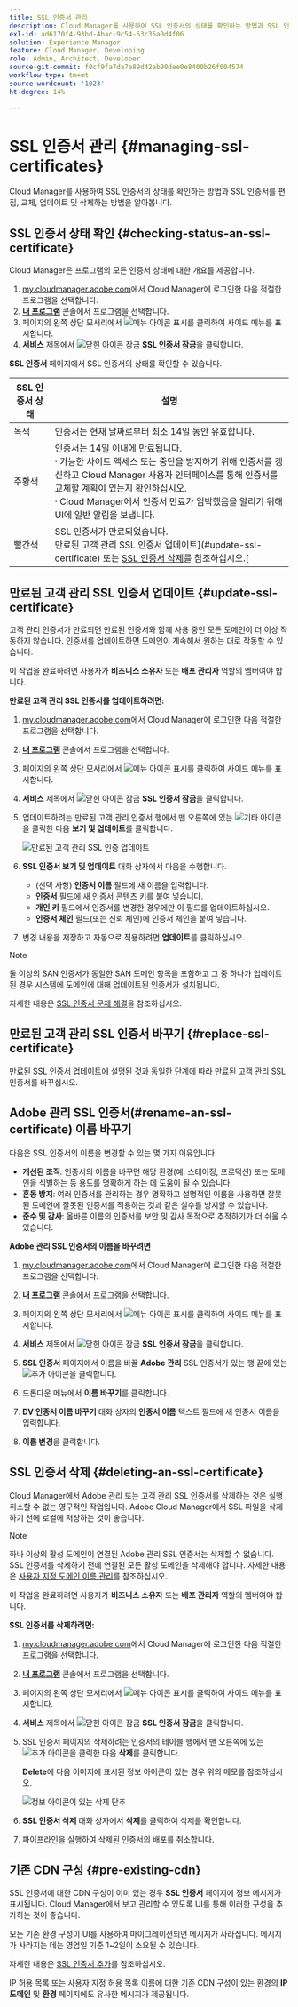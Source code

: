 ```yaml
---
title: SSL 인증서 관리
description: Cloud Manager를 사용하여 SSL 인증서의 상태를 확인하는 방법과 SSL 인증서를 편집, 교체, 업데이트 및 삭제하는 방법을 알아봅니다.
exl-id: ad6170f4-93bd-4bac-9c54-63c35a0d4f06
solution: Experience Manager
feature: Cloud Manager, Developing
role: Admin, Architect, Developer
source-git-commit: f0cf9fa7da7e89d42ab90dee0e8400b26f004574
workflow-type: tm+mt
source-wordcount: '1023'
ht-degree: 14%

---
```



# SSL 인증서 관리 {#managing-ssl-certificates}

Cloud Manager를 사용하여 SSL 인증서의 상태를 확인하는 방법과 SSL 인증서를 편집, 교체, 업데이트 및 삭제하는 방법을 알아봅니다.

## SSL 인증서 상태 확인 {#checking-status-an-ssl-certificate}

Cloud Manager은 프로그램의 모든 인증서 상태에 대한 개요를 제공합니다.

1. [my.cloudmanager.adobe.com](https://my.cloudmanager.adobe.com/)에서 Cloud Manager에 로그인한 다음 적절한 프로그램을 선택합니다.
1. **[내 프로그램](/help/implementing/cloud-manager/navigation.md#my-programs)** 콘솔에서 프로그램을 선택합니다.
1. 페이지의 왼쪽 상단 모서리에서 ![메뉴 아이콘 표시](https://spectrum.adobe.com/static/icons/workflow_18/Smock_ShowMenu_18_N.svg)를 클릭하여 사이드 메뉴를 표시합니다.
1. **서비스** 제목에서 ![닫힌 아이콘 잠금](https://spectrum.adobe.com/static/icons/workflow_18/Smock_LockClosed_18_N.svg) **SSL 인증서 잠금**&#x200B;을 클릭합니다.

**SSL 인증서** 페이지에서 SSL 인증서의 상태를 확인할 수 있습니다.

| SSL 인증서 상태 | 설명 |
| --- | --- |
| 녹색 | 인증서는 현재 날짜로부터 최소 14일 동안 유효합니다. |
| 주황색 | 인증서는 14일 이내에 만료됩니다.<br>· 가능한 사이트 액세스 또는 중단을 방지하기 위해 인증서를 갱신하고 Cloud Manager 사용자 인터페이스를 통해 인증서를 교체할 계획이 있는지 확인하십시오.<br>· Cloud Manager에서 인증서 만료가 임박했음을 알리기 위해 UI에 일반 알림을 보냅니다. |
| 빨간색 | SSL 인증서가 만료되었습니다.<br>만료된 고객 관리 SSL 인증서 업데이트](#update-ssl-certificate) 또는 [SSL 인증서 삭제](#deleting-an-ssl-certificate)를 참조하십시오.[ |

## 만료된 고객 관리 SSL 인증서 업데이트 {#update-ssl-certificate}

고객 관리 인증서가 만료되면 만료된 인증서와 함께 사용 중인 모든 도메인이 더 이상 작동하지 않습니다. 인증서를 업데이트하면 도메인이 계속해서 원하는 대로 작동할 수 있습니다.

이 작업을 완료하려면 사용자가 **비즈니스 소유자** 또는 **배포 관리자** 역할의 멤버여야 합니다.

**만료된 고객 관리 SSL 인증서를 업데이트하려면:**

1. [my.cloudmanager.adobe.com](https://my.cloudmanager.adobe.com/)에서 Cloud Manager에 로그인한 다음 적절한 프로그램을 선택합니다.
1. **[내 프로그램](/help/implementing/cloud-manager/navigation.md#my-programs)** 콘솔에서 프로그램을 선택합니다.
1. 페이지의 왼쪽 상단 모서리에서 ![메뉴 아이콘 표시](https://spectrum.adobe.com/static/icons/workflow_18/Smock_ShowMenu_18_N.svg)를 클릭하여 사이드 메뉴를 표시합니다.
1. **서비스** 제목에서 ![닫힌 아이콘 잠금](https://spectrum.adobe.com/static/icons/workflow_18/Smock_LockClosed_18_N.svg) **SSL 인증서 잠금**&#x200B;을 클릭합니다.
1. 업데이트하려는 만료된 고객 관리 인증서 행에서 맨 오른쪽에 있는 ![기타 아이콘](https://spectrum.adobe.com/static/icons/workflow_18/Smock_More_18_N.svg)을 클릭한 다음 **보기 및 업데이트**&#x200B;를 클릭합니다.

   ![만료된 고객 관리 SSL 인증 업데이트](/help/implementing/cloud-manager/assets/ssl/ssl-cert-update.png)

1. **SSL 인증서 보기 및 업데이트** 대화 상자에서 다음을 수행합니다.

   * (선택 사항) **인증서 이름** 필드에 새 이름을 입력합니다.
   * **인증서** 필드에 새 인증서 콘텐츠 키를 붙여 넣습니다.
   * **개인 키** 필드에서 인증서를 변경한 경우에만 이 필드를 업데이트하십시오.
   * **인증서 체인** 필드(또는 신뢰 체인)에 인증서 체인을 붙여 넣습니다.

1. 변경 내용을 저장하고 자동으로 적용하려면 **업데이트**&#x200B;를 클릭하십시오.


>[!NOTE]
>
>둘 이상의 SAN 인증서가 동일한 SAN 도메인 항목을 포함하고 그 중 하나가 업데이트된 경우 시스템에 도메인에 대해 업데이트된 인증서가 설치됩니다.
>
>자세한 내용은 [SSL 인증서 문제 해결](/help/implementing/cloud-manager/managing-ssl-certifications/troubleshoot-ssl-cert.md#wrong-san-cert)을 참조하십시오.

## 만료된 고객 관리 SSL 인증서 바꾸기 {#replace-ssl-certificate}

[만료된 SSL 인증서 업데이트](#update-ssl-certificate)에 설명된 것과 동일한 단계에 따라 만료된 고객 관리 SSL 인증서를 바꾸십시오.

## Adobe 관리 SSL 인증서(#rename-an-ssl-certificate) 이름 바꾸기

다음은 SSL 인증서의 이름을 변경할 수 있는 몇 가지 이유입니다.

* **개선된 조직**: 인증서의 이름을 바꾸면 해당 환경(예: 스테이징, 프로덕션) 또는 도메인을 식별하는 등 용도를 명확하게 하는 데 도움이 될 수 있습니다.
* **혼동 방지**: 여러 인증서를 관리하는 경우 명확하고 설명적인 이름을 사용하면 잘못된 도메인에 잘못된 인증서를 적용하는 것과 같은 실수를 방지할 수 있습니다.
* **준수 및 감사**: 올바른 이름의 인증서를 보안 및 감사 목적으로 추적하기가 더 쉬울 수 있습니다.

**Adobe 관리 SSL 인증서의 이름을 바꾸려면**

1. [my.cloudmanager.adobe.com](https://my.cloudmanager.adobe.com/)에서 Cloud Manager에 로그인한 다음 적절한 프로그램을 선택합니다.

1. **[내 프로그램](/help/implementing/cloud-manager/navigation.md#my-programs)** 콘솔에서 프로그램을 선택합니다.

1. 페이지의 왼쪽 상단 모서리에서 ![메뉴 아이콘 표시](https://spectrum.adobe.com/static/icons/workflow_18/Smock_ShowMenu_18_N.svg)를 클릭하여 사이드 메뉴를 표시합니다.

1. **서비스** 제목에서 ![닫힌 아이콘 잠금](https://spectrum.adobe.com/static/icons/workflow_18/Smock_LockClosed_18_N.svg) **SSL 인증서 잠금**&#x200B;을 클릭합니다.

1. **SSL 인증서** 페이지에서 이름을 바꿀 **Adobe 관리** SSL 인증서가 있는 행 끝에 있는 ![추가 아이콘](https://spectrum.adobe.com/static/icons/workflow_18/Smock_More_18_N.svg)을 클릭합니다.

1. 드롭다운 메뉴에서 **이름 바꾸기**&#x200B;를 클릭합니다.

1. **DV 인증서 이름 바꾸기** 대화 상자의 **인증서 이름** 텍스트 필드에 새 인증서 이름을 입력합니다.

1. **이름 변경**&#x200B;을 클릭합니다.


## SSL 인증서 삭제 {#deleting-an-ssl-certificate}

Cloud Manager에서 Adobe 관리 또는 고객 관리 SSL 인증서를 삭제하는 것은 실행 취소할 수 없는 영구적인 작업입니다. Adobe Cloud Manager에서 SSL 파일을 삭제하기 전에 로컬에 저장하는 것이 좋습니다.

>[!NOTE]
>
>하나 이상의 활성 도메인이 연결된 Adobe 관리 SSL 인증서는 삭제할 수 없습니다. SSL 인증서를 삭제하기 전에 연결된 모든 활성 도메인을 삭제해야 합니다. 자세한 내용은 [사용자 지정 도메인 이름 관리](/help/implementing/cloud-manager/custom-domain-names/managing-custom-domain-names.md)를 참조하십시오.

이 작업을 완료하려면 사용자가 **비즈니스 소유자** 또는 **배포 관리자** 역할의 멤버여야 합니다.

**SSL 인증서를 삭제하려면:**

1. [my.cloudmanager.adobe.com](https://my.cloudmanager.adobe.com/)에서 Cloud Manager에 로그인한 다음 적절한 프로그램을 선택합니다.

1. **[내 프로그램](/help/implementing/cloud-manager/navigation.md#my-programs)** 콘솔에서 프로그램을 선택합니다.

1. 페이지의 왼쪽 상단 모서리에서 ![메뉴 아이콘 표시](https://spectrum.adobe.com/static/icons/workflow_18/Smock_ShowMenu_18_N.svg)를 클릭하여 사이드 메뉴를 표시합니다.

1. **서비스** 제목에서 ![닫힌 아이콘 잠금](https://spectrum.adobe.com/static/icons/workflow_18/Smock_LockClosed_18_N.svg) **SSL 인증서 잠금**&#x200B;을 클릭합니다.

1. SSL 인증서 페이지의 삭제하려는 인증서의 테이블 행에서 맨 오른쪽에 있는 ![추가 아이콘](https://spectrum.adobe.com/static/icons/workflow_18/Smock_More_18_N.svg)을 클릭한 다음 **삭제**&#x200B;를 클릭합니다.

   **Delete**&#x200B;에 다음 이미지에 표시된 정보 아이콘이 있는 경우 위의 메모를 참조하십시오.

   ![정보 아이콘이 있는 삭제 단추](/help/implementing/cloud-manager/assets/ssl/ssl-cert-delete-infoicon.png)

1. **SSL 인증서 삭제** 대화 상자에서 **삭제**&#x200B;를 클릭하여 삭제를 확인합니다.

1. 파이프라인을 실행하여 삭제된 인증서의 배포를 취소합니다.


## 기존 CDN 구성 {#pre-existing-cdn}

SSL 인증서에 대한 CDN 구성이 이미 있는 경우 **SSL 인증서** 페이지에 정보 메시지가 표시됩니다. Cloud Manager에서 보고 관리할 수 있도록 UI를 통해 이러한 구성을 추가하는 것이 좋습니다.

모든 기존 환경 구성이 UI를 사용하여 마이그레이션되면 메시지가 사라집니다. 메시지가 사라지는 데는 영업일 기준 1~2일이 소요될 수 있습니다.

자세한 내용은 [SSL 인증서 추가](/help/implementing/cloud-manager/managing-ssl-certifications/add-ssl-certificate.md)를 참조하십시오.

IP 허용 목록 또는 사용자 지정 허용 목록 이름에 대한 기존 CDN 구성이 있는 환경의 **IP 도메인** 및 **환경** 페이지에도 유사한 메시지가 제공됩니다.
